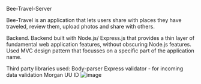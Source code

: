 Bee-Travel-Server

Bee-Travel is an application that lets users share with places they have traveled, review them, upload photos and share with others. 

Backend.
Backend built with Node.js/ Express.js that provides a thin layer of fundamental web application features, without obscuring Node.js features.
Used MVC design pattern that focusses on a specific part of the application name. 

Third party libraries used:
Body-parser
Express validator - for incoming data validation
Morgan
UU
ID
![image](https://user-images.githubusercontent.com/57506492/186742843-fec53893-1b9c-4228-9316-f6078b724cdc.png)
